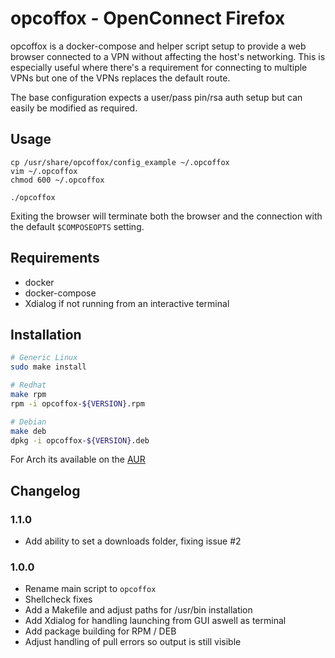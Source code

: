 # opcoffox - OpenConnect Firefox

opcoffox is a docker-compose and helper script setup to provide a web browser
connected to a VPN without affecting the host's networking. This is especially
useful where there's a requirement for connecting to multiple VPNs but one of
the VPNs replaces the default route.

The base configuration expects a user/pass pin/rsa auth setup but can easily be
modified as required.

## Usage

```
cp /usr/share/opcoffox/config_example ~/.opcoffox
vim ~/.opcoffox
chmod 600 ~/.opcoffox

./opcoffox
```

Exiting the browser will terminate both the browser and the connection with the
default `$COMPOSEOPTS` setting.

## Requirements

* docker
* docker-compose
* Xdialog if not running from an interactive terminal

## Installation

```bash
# Generic Linux
sudo make install

# Redhat
make rpm
rpm -i opcoffox-${VERSION}.rpm

# Debian
make deb
dpkg -i opcoffox-${VERSION}.deb
```

For Arch its available on the [AUR](https://aur.archlinux.org/packages/opcoffox/)

## Changelog

### 1.1.0

* Add ability to set a downloads folder, fixing issue #2

### 1.0.0

* Rename main script to `opcoffox`
* Shellcheck fixes
* Add a Makefile and adjust paths for /usr/bin installation
* Add Xdialog for handling launching from GUI aswell as terminal
* Add package building for RPM / DEB
* Adjust handling of pull errors so output is still visible

